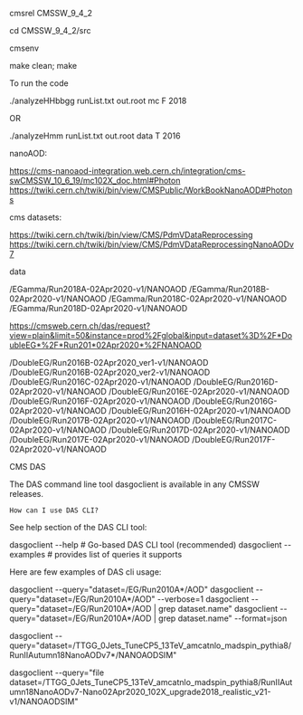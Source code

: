 cmsrel CMSSW_9_4_2

cd CMSSW_9_4_2/src

cmsenv

make clean; make

To run the code

./analyzeHHbbgg runList.txt out.root mc F 2018

OR 

./analyzeHmm runList.txt out.root data T 2016

nanoAOD:

https://cms-nanoaod-integration.web.cern.ch/integration/cms-swCMSSW_10_6_19/mc102X_doc.html#Photon
https://twiki.cern.ch/twiki/bin/view/CMSPublic/WorkBookNanoAOD#Photons

cms datasets:

https://twiki.cern.ch/twiki/bin/view/CMS/PdmVDataReprocessing
https://twiki.cern.ch/twiki/bin/view/CMS/PdmVDataReprocessingNanoAODv7

data

/EGamma/Run2018A-02Apr2020-v1/NANOAOD
/EGamma/Run2018B-02Apr2020-v1/NANOAOD
/EGamma/Run2018C-02Apr2020-v1/NANOAOD
/EGamma/Run2018D-02Apr2020-v1/NANOAOD

https://cmsweb.cern.ch/das/request?view=plain&limit=50&instance=prod%2Fglobal&input=dataset%3D%2F*DoubleEG*%2F*Run201*02Apr2020*%2FNANOAOD

/DoubleEG/Run2016B-02Apr2020_ver1-v1/NANOAOD
/DoubleEG/Run2016B-02Apr2020_ver2-v1/NANOAOD
/DoubleEG/Run2016C-02Apr2020-v1/NANOAOD
/DoubleEG/Run2016D-02Apr2020-v1/NANOAOD
/DoubleEG/Run2016E-02Apr2020-v1/NANOAOD
/DoubleEG/Run2016F-02Apr2020-v1/NANOAOD
/DoubleEG/Run2016G-02Apr2020-v1/NANOAOD
/DoubleEG/Run2016H-02Apr2020-v1/NANOAOD
/DoubleEG/Run2017B-02Apr2020-v1/NANOAOD
/DoubleEG/Run2017C-02Apr2020-v1/NANOAOD
/DoubleEG/Run2017D-02Apr2020-v1/NANOAOD
/DoubleEG/Run2017E-02Apr2020-v1/NANOAOD
/DoubleEG/Run2017F-02Apr2020-v1/NANOAOD

CMS DAS

 The DAS command line tool dasgoclient is available in any CMSSW releases.

    How can I use DAS CLI?

See help section of the DAS CLI tool:

dasgoclient --help # Go-based DAS CLI tool (recommended)
dasgoclient --examples # provides list of queries it supports

Here are few examples of DAS cli usage:

dasgoclient --query="dataset=/EG/Run2010A*/AOD"
dasgoclient --query="dataset=/EG/Run2010A*/AOD" --verbose=1
dasgoclient --query="dataset=/EG/Run2010A*/AOD | grep dataset.name"
dasgoclient --query="dataset=/EG/Run2010A*/AOD | grep dataset.name" --format=json

dasgoclient --query="dataset=/TTGG_0Jets_TuneCP5_13TeV_amcatnlo_madspin_pythia8/RunIIAutumn18NanoAODv7*/NANOAODSIM"

dasgoclient --query="file dataset=/TTGG_0Jets_TuneCP5_13TeV_amcatnlo_madspin_pythia8/RunIIAutumn18NanoAODv7-Nano02Apr2020_102X_upgrade2018_realistic_v21-v1/NANOAODSIM"
